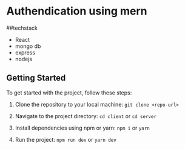 # Authendication using mern

##techstack
- React
- mongo db
- express
- nodejs

## Getting Started

To get started with the project, follow these steps:

1. Clone the repository to your local machine:
```git clone <repo-url>```

2. Navigate to the project directory:
```cd client```
or
```cd server```

4. Install dependencies using npm or yarn:
```npm i```
or
```yarn```
 
5. Run the project:
```npm run dev```
or
```yarn dev ```
